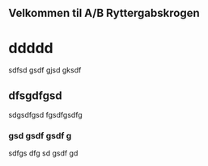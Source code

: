 ## Velkommen til A/B Ryttergabskrogen

# ddddd

sdfsd gsdf gjsd gksdf

## dfsgdfgsd
sdgsdfgsd
fgsdfgsdfg

### gsd gsdf gsdf g
sdfgs dfg sd gsdf gd
